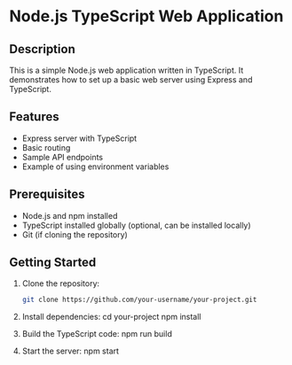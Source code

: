 # Node.js TypeScript Web Application

## Description
This is a simple Node.js web application written in TypeScript. It demonstrates how to set up a basic web server using Express and TypeScript.

## Features
- Express server with TypeScript
- Basic routing
- Sample API endpoints
- Example of using environment variables

## Prerequisites
- Node.js and npm installed
- TypeScript installed globally (optional, can be installed locally)
- Git (if cloning the repository)

## Getting Started
1. Clone the repository:
   ```bash
   git clone https://github.com/your-username/your-project.git
2. Install dependencies:
   cd your-project
   npm install

4. Build the TypeScript code:
   npm run build

5. Start the server:
   npm start
